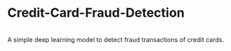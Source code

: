 # Credit-Card-Fraud-Detection
</br>
A simple deep learning model to detect fraud transactions of credit cards.

